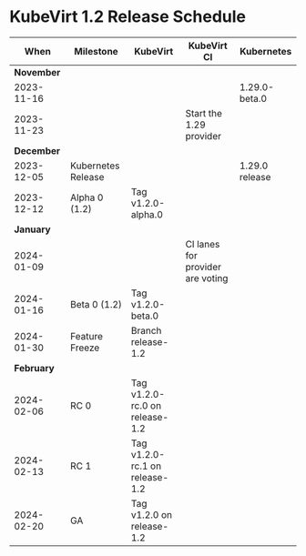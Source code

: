 # KubeVirt 1.2 Release Schedule

| **When**     | **Milestone**      | **KubeVirt**                   | **KubeVirt CI**                  | **Kubernetes** |
|--------------|--------------------|--------------------------------|----------------------------------|----------------|
| **November** |                    |                                |                                  |                |
| 2023-11-16   |                    |                                |                                  | 1.29.0-beta.0  |
| 2023-11-23   |                    |                                | Start the 1.29 provider          |                |
| **December** |                    |                                |                                  |                |
| 2023-12-05   | Kubernetes Release |                                |                                  | 1.29.0 release |
| 2023-12-12   | Alpha 0 (1.2)      | Tag v1.2.0-alpha.0             |                                  |                |
| **January**  |                    |                                |                                  |                |
| 2024-01-09   |                    |                                | CI lanes for provider are voting |                |
| 2024-01-16   | Beta 0 (1.2)       | Tag v1.2.0-beta.0              |                                  |                |
| 2024-01-30   | Feature Freeze     | Branch release-1.2             |                                  |                |              
| **February** |                    |                                |                                  |                |
| 2024-02-06   | RC 0               | Tag v1.2.0-rc.0 on release-1.2 |                                  |                |
| 2024-02-13   | RC 1               | Tag v1.2.0-rc.1 on release-1.2 |                                  |                |
| 2024-02-20   | GA                 | Tag v1.2.0 on release-1.2      |                                  |                |
